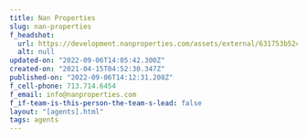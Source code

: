 ```yaml
---
title: Nan Properties
slug: nan-properties
f_headshot:
  url: https://development.nanproperties.com/assets/external/631753b52cce7b7f8e4fbca1_nan_logo_2021_screen_gray.jpeg
  alt: null
updated-on: "2022-09-06T14:05:42.300Z"
created-on: "2021-04-15T04:52:30.347Z"
published-on: "2022-09-06T14:12:31.208Z"
f_cell-phone: 713.714.6454
f_email: info@nanproperties.com
f_if-team-is-this-person-the-team-s-lead: false
layout: "[agents].html"
tags: agents
---
```

